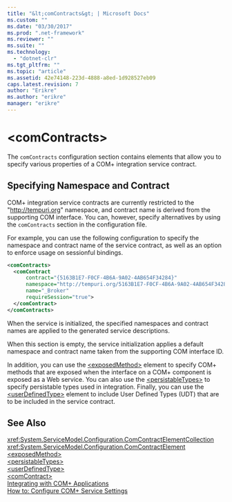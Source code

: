 ```yaml
---
title: "&lt;comContracts&gt; | Microsoft Docs"
ms.custom: ""
ms.date: "03/30/2017"
ms.prod: ".net-framework"
ms.reviewer: ""
ms.suite: ""
ms.technology: 
  - "dotnet-clr"
ms.tgt_pltfrm: ""
ms.topic: "article"
ms.assetid: 42e74148-223d-4888-a8ed-1d928527eb09
caps.latest.revision: 7
author: "Erikre"
ms.author: "erikre"
manager: "erikre"
---
```

# &lt;comContracts&gt;
The `comContracts` configuration section contains elements that allow you to specify various properties of a COM+ integration service contract.  
  
## Specifying Namespace and Contract  
 COM+ integration service contracts are currently restricted to the "http://tempuri.org" namespace, and contract name is derived from the supporting COM interface. You can, however, specify alternatives by using the `comContracts` section in the configuration file.  
  
 For example, you can use the following configuration to specify the namespace and contract name of the service contract, as well as an option to enforce usage on sessionful bindings.  
  
```xml  
<comContracts>  
  <comContract  
      contract="{5163B1E7-F0CF-4B6A-9A02-4AB654F34284}"  
      namespace="http://tempuri.org/5163B1E7-F0CF-4B6A-9A02-4AB654F34284"  
      name="_Broker"  
      requireSession="true">  
  </comContract>  
</comContracts>  
```  
  
 When the service is initialized, the specified namespaces and contract names are applied to the generated service descriptions.  
  
 When this section is empty, the service initialization applies a default namespace and contract name taken from the supporting COM interface ID.  
  
 In addition, you can use the [\<exposedMethod>](../../../../../docs/framework/configure-apps/file-schema/wcf/exposedmethod.md) element to specify COM+ methods that are exposed when the interface on a COM+ component is exposed as a Web service. You can also use the [\<persistableTypes>](../../../../../docs/framework/configure-apps/file-schema/wcf/persistabletypes.md) to specify persistable types used in integration. Finally, you can use the [\<userDefinedType>](../../../../../docs/framework/configure-apps/file-schema/wcf/userdefinedtype.md) element to include User Defined Types (UDT) that are to be included in the service contract.  
  
## See Also  
 <xref:System.ServiceModel.Configuration.ComContractElementCollection>   
 <xref:System.ServiceModel.Configuration.ComContractElement>   
 [\<exposedMethod>](../../../../../docs/framework/configure-apps/file-schema/wcf/exposedmethod.md)   
 [\<persistableTypes>](../../../../../docs/framework/configure-apps/file-schema/wcf/persistabletypes.md)   
 [\<userDefinedType>](../../../../../docs/framework/configure-apps/file-schema/wcf/userdefinedtype.md)   
 [\<comContract>](../../../../../docs/framework/configure-apps/file-schema/wcf/comcontract.md)   
 [Integrating with COM+ Applications](../../../../../docs/framework/wcf/feature-details/integrating-with-com-plus-applications.md)   
 [How to: Configure COM+ Service Settings](../../../../../docs/framework/wcf/feature-details/how-to-configure-com-service-settings.md)